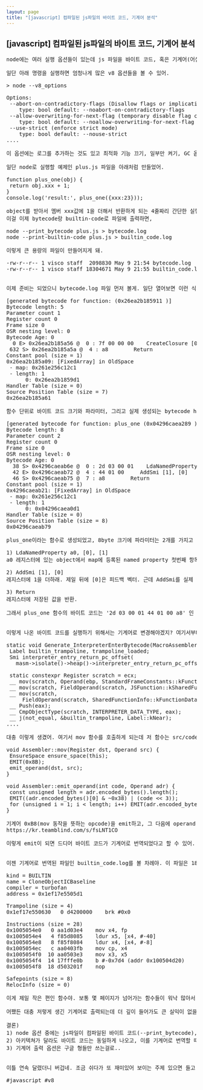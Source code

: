 ```yaml
---
layout: page
title: "[javascript] 컴파일된 js파일의 바이트 코드, 기계어 분석"
---
```


## [javascript] 컴파일된 js파일의 바이트 코드, 기계어 분석

<pre>
node에는 여러 실행 옵션들이 있는데 js 파일을 바이트 코드, 혹은 기계어(어셈)으로 컴파일된 내용을 출력하는 옵션이 있어. 그래서 오늘은 이걸 실행한 내용을 슬쩍 살펴볼거야.

일단 아래 명령을 실행하면 엄청나게 많은 v8 옵션들을 볼 수 있어.

> node --v8_options

Options:
 --abort-on-contradictory-flags (Disallow flags or implications overriding each other.)
    type: bool default: --noabort-on-contradictory-flags
 --allow-overwriting-for-next-flag (temporary disable flag contradiction to allow overwriting just the next flag)
    type: bool default: --noallow-overwriting-for-next-flag
 --use-strict (enforce strict mode)
    type: bool default: --nouse-strict
....

이 옵션에는 로그를 추가하는 것도 있고 최적화 기능 끄기, 일부만 켜기, GC 옵션 등등.. 디버깅에 필요한 기능이 대부분 존재해. 이 중에서 바이트 코드를 출력하는 옵션은 --print_bytecode, 기계어 출력 옵션은 --print-builtin-code 로 지정되어 있어.

일단 node로 실행할 예제인 plus.js 파일을 아래처럼 만들었어.

function plus_one(obj) {
 return obj.xxx + 1;
}
console.log('result:', plus_one({xxx:23}));

object를 받아서 멤버 xxx값에 1을 더해서 반환하게 되는 4줄짜리 간단한 실행 파일이야. 
이걸 이제 bytecode랑 builtin-code로 파일에 출력하면,

node --print_bytecode plus.js > bytecode.log
node --print-builtin-code plus.js > builtin_code.log

이렇게 큰 용량의 파일이 만들어지게 돼.

-rw-r--r-- 1 visco staff  2098830 May 9 21:54 bytecode.log
-rw-r--r-- 1 visco staff 18304671 May 9 21:55 builtin_code.log


이제 준비는 되었으니 bytecode.log 파일 먼저 볼게. 일단 열어보면 이런 식의 함수별 단락이 수없이 많아.

[generated bytecode for function: (0x26ea2b185911 <SharedFunctionInfo>)]
Bytecode length: 5
Parameter count 1
Register count 0
Frame size 0
OSR nesting level: 0
Bytecode Age: 0
  0 E> 0x26ea2b185a56 @  0 : 7f 00 00 00    CreateClosure [0], [0], #0
 632 S> 0x26ea2b185a5a @  4 : a8        Return
Constant pool (size = 1)
0x26ea2b185a09: [FixedArray] in OldSpace
 - map: 0x261e256c12c1 <Map>
 - length: 1
      0: 0x26ea2b1859d1 <SharedFunctionInfo>
Handler Table (size = 0)
Source Position Table (size = 7)
0x26ea2b185a61 <ByteArray[7]>

함수 단위로 바이트 코드 크기와 파라미터, 그리고 실제 생성되는 bytecode hex값이 있는걸 볼 수 있어. 예를 들어 이 함수의 bytecode는 7f 00 00 00 a8 으로 5byte 크기인거고. 대충 알았으니 이제 예제에서 내가 만든 함수인 plus_one을 찾아봐야지? 

[generated bytecode for function: plus_one (0x04296caea289 <SharedFunctionInfo plus_one>)]
Bytecode length: 8
Parameter count 2
Register count 0
Frame size 0
OSR nesting level: 0
Bytecode Age: 0
  38 S> 0x4296caeab6e @  0 : 2d 03 00 01    LdaNamedProperty a0, [0], [1]
  42 E> 0x4296caeab72 @  4 : 44 01 00     AddSmi [1], [0]
  46 S> 0x4296caeab75 @  7 : a8        Return
Constant pool (size = 1)
0x4296caeab21: [FixedArray] in OldSpace
 - map: 0x261e256c12c1 <Map>
 - length: 1
      0: 0x04296caea0d1 <String[3]: #xxx>
Handler Table (size = 0)
Source Position Table (size = 8)
0x04296caeab79 <ByteArray[8]>

plus_one이라는 함수로 생성되었고, 8byte 크기에 파라미터는 2개를 가지고 있어. 근데 내가 지정한 함수는 파라미터가 하나였잖아? 나머지 하나는 this를 암묵적으로 가져간다고 보면 돼. bytecode가 세줄밖에 안되니까 한줄씩 잠깐 보면,

1) LdaNamedProperty a0, [0], [1]
a0 레지스터에 있는 object에서 map에 등록된 named property 첫번째 항목인 xxx를 가져오라는 뜻이야. xxx 인덱스가 0인 이유는 위에 FixedArray 항목의 ' 0: 0x04296caea0d1 <String[3]: #xxx>' 로 xxx 값이 0번 인덱스와 연결되어 있어서 그래. 그 뒤에 [1]은 피드백 벡터인데 신경쓰지 않아도 되는 값이야.

2) AddSmi [1], [0]
레지스터에 1을 더하래. 제일 뒤에 [0]은 피드백 벡터. 근데 AddSmi를 실제 어셈으로 하면 'add eax, 1' 이런 식으로 나올텐데 저기서 타겟 레지스터가 없는 이유는 어차피 더하는 곳을 알고 있으니 이걸 임의로 삭제한 거야. 이러면 bytecode 용량도 줄이고 컴파일도 그만큼 빨라지겠지?

3) Return
레지스터에 저장된 값을 반환.

그래서 plus_one 함수의 바이트 코드는 '2d 03 00 01 44 01 00 a8' 인 8byte로 구성이 돼. 


이렇게 나온 바이트 코드를 실행하기 위해서는 기계어로 변경해야겠지? 여기서부터는 플랫폼에 따라 다르게 생성되어야 하는데 ia32를 보면 v8 코드 내에서 src/builtins/ia32/builtin-ia32.cc 파일에 있는 함수를 사용하여 실제 기계어(어셈)로 변경하게 돼. ia32에서 바이트코드가 기계어로 변경되는 부분을 보면

static void Generate_InterpreterEnterBytecode(MacroAssembler* masm) {
 Label builtin_trampoline, trampoline_loaded;
 Smi interpreter_entry_return_pc_offset(
   masm->isolate()->heap()->interpreter_entry_return_pc_offset());

 static constexpr Register scratch = ecx;
 __ mov(scratch, Operand(ebp, StandardFrameConstants::kFunctionOffset));
 __ mov(scratch, FieldOperand(scratch, JSFunction::kSharedFunctionInfoOffset));
 __ mov(scratch,
     FieldOperand(scratch, SharedFunctionInfo::kFunctionDataOffset));
 __ Push(eax);
 __ CmpObjectType(scratch, INTERPRETER_DATA_TYPE, eax);
 __ j(not_equal, &builtin_trampoline, Label::kNear);
....

대충 이렇게 생겼어. 여기서 mov 함수를 호출하게 되는데 저 함수는 src/codegen/ia32/assembler-ia32.cc 에 아래처럼 정의되어 있어.

void Assembler::mov(Register dst, Operand src) {
 EnsureSpace ensure_space(this);
 EMIT(0x8B);
 emit_operand(dst, src);
}

void Assembler::emit_operand(int code, Operand adr) {
 const unsigned length = adr.encoded_bytes().length();
 EMIT((adr.encoded_bytes()[0] & ~0x38) | (code << 3));
 for (unsigned i = 1; i < length; i++) EMIT(adr.encoded_bytes()[i]);
}

기계어 0xB8(mov 동작을 뜻하는 opcode)을 emit하고, 그 다음에 operand 값을 계산해서 emit하게 돼. emit 구현부는 이전에 쓴 글에 자세히 설명했으니 참고해.
https://kr.teamblind.com/s/fsLNT1CO

이렇게 emit이 되면 드디어 바이트 코드가 기계어로 번역되었다고 할 수 있어. 


이젠 기계어로 번역된 파일인 builtin_code.log를 볼 차례야. 이 파일은 18MB로 빌트인 함수나 최초 실행에 필요한 기반 코드가 많이 필요해서 그래. 바이트 코드도 동일하지만 그건 아직 해석이 안되어서 조금 더 작은듯. 일단 함수 하나만 보면,

kind = BUILTIN
name = CloneObjectICBaseline
compiler = turbofan
address = 0x1ef17e5505d1

Trampoline (size = 4)
0x1ef17e550630   0 d4200000    brk #0x0

Instructions (size = 28)
0x1005054e0   0 aa1d03e4    mov x4, fp
0x1005054e4   4 f85d8085    ldur x5, [x4, #-40]
0x1005054e8   8 f85f8084    ldur x4, [x4, #-8]
0x1005054ec   c aa0403fb    mov cp, x4
0x1005054f0  10 aa0503e3    mov x3, x5
0x1005054f4  14 17fffe0b    b #-0x7d4 (addr 0x100504d20)
0x1005054f8  18 d503201f    nop

Safepoints (size = 8)
RelocInfo (size = 0)

이게 제일 작은 편인 함수야. 보통 몇 페이지가 넘어가는 함수들이 워낙 많아서 고르고 골랐어. 근데 사실 기계어로 출력된 파일은 봐도 건질게 없더라. 내가 넣은 plus_one 함수는 이미 최적화되어서 안에 묻힌건지 사방을 뒤져봐도 찾을 수가 없는데 18MB를 다 뒤져볼 수도 없고 그러네. 따로 옵션을 넣어야 하는건지..

어쨌든 대충 저렇게 생긴 기계어로 출력되는데 더 깊이 들어가도 큰 실익이 없을 것 같으니 여기서 마무리할게.

결론)
1) node 옵션 중에는 js파일이 컴파일된 바이트 코드(--print_bytecode), 기계어(--print-builtin-code) 출력이 가능하다
2) 아키텍쳐가 달라도 바이트 코드는 동일하게 나오고, 이를 기계어로 번역할 때에 분기하여 아키텍쳐마다 다르게 생성한다.
3) 기계어 출력 옵션은 구글 형들만 쓰는걸로..


이틀 연속 달렸더니 버겁네. 조금 쉬다가 또 재미있어 보이는 주제 있으면 들고 올게.

#javascript #v8